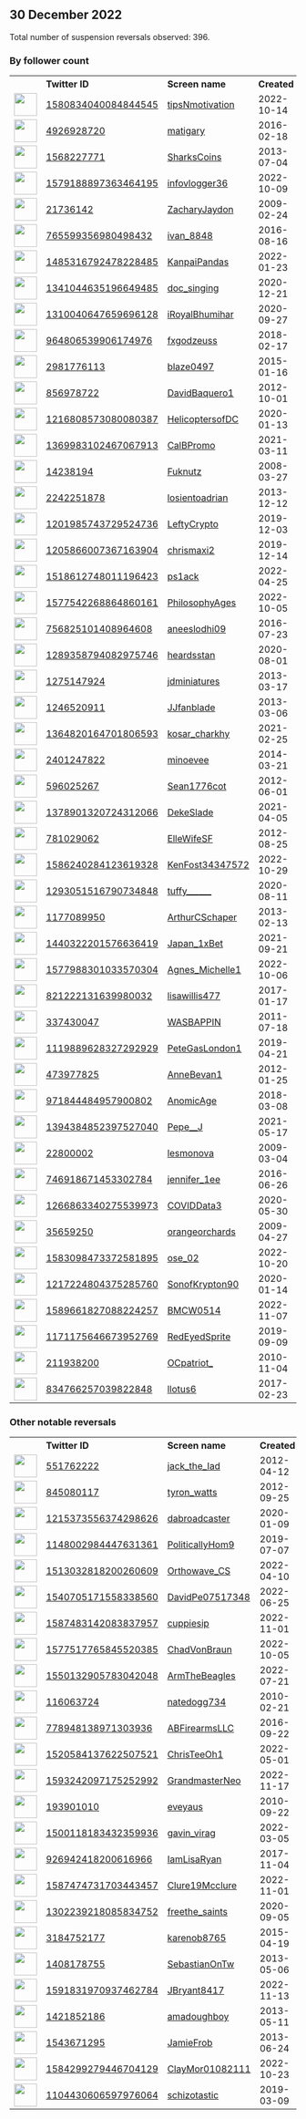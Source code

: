 
## 30 December 2022
Total number of suspension reversals observed: 396.

### By follower count
<table><tr><th></th><th align="left">Twitter ID</th><th align="left">Screen name</th>
<th align="left">Created</th><th align="left">Status</th><th align="left">Suspended</th><th align="left">Followers</th>
<tr><td><a href="https://pbs.twimg.com/profile_images/1603218443632640000/b_nVkqib_normal.jpg"><img src="https://pbs.twimg.com/profile_images/1603218443632640000/b_nVkqib_normal.jpg" width="40px" height="40px" align="center"/></a></td><td><a href="https://twitter.com/intent/user?user_id=1580834040084844545">1580834040084844545</a></td><td><a href="https://twitter.com/tipsNmotivation">tipsNmotivation</a></td><td>2022-10-14</td><td align="center"></td><td>2022-12-25</td><td>231476</td></tr>
<tr><td><a href="https://pbs.twimg.com/profile_images/700219741970034688/gms5Zwa4_normal.jpg"><img src="https://pbs.twimg.com/profile_images/700219741970034688/gms5Zwa4_normal.jpg" width="40px" height="40px" align="center"/></a></td><td><a href="https://twitter.com/intent/user?user_id=4926928720">4926928720</a></td><td><a href="https://twitter.com/matigary">matigary</a></td><td>2016-02-18</td><td align="center"></td><td></td><td>164567</td></tr>
<tr><td><a href="https://pbs.twimg.com/profile_images/1628845935232004103/LWvJSX-R_normal.jpg"><img src="https://pbs.twimg.com/profile_images/1628845935232004103/LWvJSX-R_normal.jpg" width="40px" height="40px" align="center"/></a></td><td><a href="https://twitter.com/intent/user?user_id=1568227771">1568227771</a></td><td><a href="https://twitter.com/SharksCoins">SharksCoins</a></td><td>2013-07-04</td><td align="center"></td><td>2022-12-06</td><td>139859</td></tr>
<tr><td><a href="https://pbs.twimg.com/profile_images/1584670808810688516/gN4jRZul_normal.jpg"><img src="https://pbs.twimg.com/profile_images/1584670808810688516/gN4jRZul_normal.jpg" width="40px" height="40px" align="center"/></a></td><td><a href="https://twitter.com/intent/user?user_id=1579188897363464195">1579188897363464195</a></td><td><a href="https://twitter.com/infovlogger36">infovlogger36</a></td><td>2022-10-09</td><td align="center"></td><td>2022-12-06</td><td>75576</td></tr>
<tr><td><a href="https://pbs.twimg.com/profile_images/1197964255842258946/UnQlCgc__normal.jpg"><img src="https://pbs.twimg.com/profile_images/1197964255842258946/UnQlCgc__normal.jpg" width="40px" height="40px" align="center"/></a></td><td><a href="https://twitter.com/intent/user?user_id=21736142">21736142</a></td><td><a href="https://twitter.com/ZacharyJaydon">ZacharyJaydon</a></td><td>2009-02-24</td><td align="center"></td><td></td><td>49411</td></tr>
<tr><td><a href="https://pbs.twimg.com/profile_images/1395876933481738241/67fJaQyU_normal.jpg"><img src="https://pbs.twimg.com/profile_images/1395876933481738241/67fJaQyU_normal.jpg" width="40px" height="40px" align="center"/></a></td><td><a href="https://twitter.com/intent/user?user_id=765599356980498432">765599356980498432</a></td><td><a href="https://twitter.com/ivan_8848">ivan_8848</a></td><td>2016-08-16</td><td align="center"></td><td>2022-12-26</td><td>38517</td></tr>
<tr><td><a href="https://pbs.twimg.com/profile_images/1638905202551013378/L1O8cb_u_normal.jpg"><img src="https://pbs.twimg.com/profile_images/1638905202551013378/L1O8cb_u_normal.jpg" width="40px" height="40px" align="center"/></a></td><td><a href="https://twitter.com/intent/user?user_id=1485316792478228485">1485316792478228485</a></td><td><a href="https://twitter.com/KanpaiPandas">KanpaiPandas</a></td><td>2022-01-23</td><td align="center"></td><td>2022-12-26</td><td>38331</td></tr>
<tr><td><a href="https://pbs.twimg.com/profile_images/1608999766519595009/yYQvqffz_normal.jpg"><img src="https://pbs.twimg.com/profile_images/1608999766519595009/yYQvqffz_normal.jpg" width="40px" height="40px" align="center"/></a></td><td><a href="https://twitter.com/intent/user?user_id=1341044635196649485">1341044635196649485</a></td><td><a href="https://twitter.com/doc_singing">doc_singing</a></td><td>2020-12-21</td><td align="center"></td><td>2022-07-11</td><td>30798</td></tr>
<tr><td><a href="https://pbs.twimg.com/profile_images/1630058035640156161/B6tW8IvE_normal.jpg"><img src="https://pbs.twimg.com/profile_images/1630058035640156161/B6tW8IvE_normal.jpg" width="40px" height="40px" align="center"/></a></td><td><a href="https://twitter.com/intent/user?user_id=1310040647659696128">1310040647659696128</a></td><td><a href="https://twitter.com/iRoyalBhumihar">iRoyalBhumihar</a></td><td>2020-09-27</td><td align="center"></td><td></td><td>28288</td></tr>
<tr><td><a href="https://pbs.twimg.com/profile_images/1608029863092572162/Wc_YYg4p_normal.jpg"><img src="https://pbs.twimg.com/profile_images/1608029863092572162/Wc_YYg4p_normal.jpg" width="40px" height="40px" align="center"/></a></td><td><a href="https://twitter.com/intent/user?user_id=964806539906174976">964806539906174976</a></td><td><a href="https://twitter.com/fxgodzeuss">fxgodzeuss</a></td><td>2018-02-17</td><td align="center"></td><td>2022-12-01</td><td>27775</td></tr>
<tr><td><a href="https://pbs.twimg.com/profile_images/1234018321655369728/SLNYHnBL_normal.jpg"><img src="https://pbs.twimg.com/profile_images/1234018321655369728/SLNYHnBL_normal.jpg" width="40px" height="40px" align="center"/></a></td><td><a href="https://twitter.com/intent/user?user_id=2981776113">2981776113</a></td><td><a href="https://twitter.com/blaze0497">blaze0497</a></td><td>2015-01-16</td><td align="center"></td><td>2022-02-14</td><td>27472</td></tr>
<tr><td><a href="https://pbs.twimg.com/profile_images/1513309175689924614/FGRURePC_normal.jpg"><img src="https://pbs.twimg.com/profile_images/1513309175689924614/FGRURePC_normal.jpg" width="40px" height="40px" align="center"/></a></td><td><a href="https://twitter.com/intent/user?user_id=856978722">856978722</a></td><td><a href="https://twitter.com/DavidBaquero1">DavidBaquero1</a></td><td>2012-10-01</td><td align="center"></td><td>2022-12-17</td><td>23395</td></tr>
<tr><td><a href="https://pbs.twimg.com/profile_images/1554148522399862785/s-63k0F__normal.jpg"><img src="https://pbs.twimg.com/profile_images/1554148522399862785/s-63k0F__normal.jpg" width="40px" height="40px" align="center"/></a></td><td><a href="https://twitter.com/intent/user?user_id=1216808573080080387">1216808573080080387</a></td><td><a href="https://twitter.com/HelicoptersofDC">HelicoptersofDC</a></td><td>2020-01-13</td><td align="center"></td><td>2022-12-17</td><td>16810</td></tr>
<tr><td><a href="https://pbs.twimg.com/profile_images/1633397151161286657/bOnyZjNf_normal.jpg"><img src="https://pbs.twimg.com/profile_images/1633397151161286657/bOnyZjNf_normal.jpg" width="40px" height="40px" align="center"/></a></td><td><a href="https://twitter.com/intent/user?user_id=1369983102467067913">1369983102467067913</a></td><td><a href="https://twitter.com/CalBPromo">CalBPromo</a></td><td>2021-03-11</td><td align="center"></td><td>2022-12-24</td><td>15643</td></tr>
<tr><td><a href="https://pbs.twimg.com/profile_images/1636808830934761476/0-nFy3Cy_normal.jpg"><img src="https://pbs.twimg.com/profile_images/1636808830934761476/0-nFy3Cy_normal.jpg" width="40px" height="40px" align="center"/></a></td><td><a href="https://twitter.com/intent/user?user_id=14238194">14238194</a></td><td><a href="https://twitter.com/Fuknutz">Fuknutz</a></td><td>2008-03-27</td><td align="center"></td><td>2022-09-17</td><td>13626</td></tr>
<tr><td><a href="https://pbs.twimg.com/profile_images/1667378842971828224/fk-OFZmr_normal.jpg"><img src="https://pbs.twimg.com/profile_images/1667378842971828224/fk-OFZmr_normal.jpg" width="40px" height="40px" align="center"/></a></td><td><a href="https://twitter.com/intent/user?user_id=2242251878">2242251878</a></td><td><a href="https://twitter.com/losientoadrian">losientoadrian</a></td><td>2013-12-12</td><td align="center"></td><td>2022-12-18</td><td>13226</td></tr>
<tr><td><a href="https://pbs.twimg.com/profile_images/1240714908154523649/l5KHTNC0_normal.jpg"><img src="https://pbs.twimg.com/profile_images/1240714908154523649/l5KHTNC0_normal.jpg" width="40px" height="40px" align="center"/></a></td><td><a href="https://twitter.com/intent/user?user_id=1201985743729524736">1201985743729524736</a></td><td><a href="https://twitter.com/LeftyCrypto">LeftyCrypto</a></td><td>2019-12-03</td><td align="center"></td><td>2022-12-29</td><td>12225</td></tr>
<tr><td><a href="https://pbs.twimg.com/profile_images/1363047007728922627/VpHf-mCh_normal.jpg"><img src="https://pbs.twimg.com/profile_images/1363047007728922627/VpHf-mCh_normal.jpg" width="40px" height="40px" align="center"/></a></td><td><a href="https://twitter.com/intent/user?user_id=1205866007367163904">1205866007367163904</a></td><td><a href="https://twitter.com/chrismaxi2">chrismaxi2</a></td><td>2019-12-14</td><td align="center"></td><td>2022-12-25</td><td>11587</td></tr>
<tr><td><a href="https://pbs.twimg.com/profile_images/1543005905347805191/l3ocwfpO_normal.jpg"><img src="https://pbs.twimg.com/profile_images/1543005905347805191/l3ocwfpO_normal.jpg" width="40px" height="40px" align="center"/></a></td><td><a href="https://twitter.com/intent/user?user_id=1518612748011196423">1518612748011196423</a></td><td><a href="https://twitter.com/ps1ack">ps1ack</a></td><td>2022-04-25</td><td align="center"></td><td>2022-08-17</td><td>9836</td></tr>
<tr><td><a href="https://pbs.twimg.com/profile_images/1613990936190816256/3LrYrMj1_normal.jpg"><img src="https://pbs.twimg.com/profile_images/1613990936190816256/3LrYrMj1_normal.jpg" width="40px" height="40px" align="center"/></a></td><td><a href="https://twitter.com/intent/user?user_id=1577542268864860161">1577542268864860161</a></td><td><a href="https://twitter.com/PhilosophyAges">PhilosophyAges</a></td><td>2022-10-05</td><td align="center"></td><td>2022-12-19</td><td>9763</td></tr>
<tr><td><a href="https://pbs.twimg.com/profile_images/1631566503827894276/iUie2KNw_normal.jpg"><img src="https://pbs.twimg.com/profile_images/1631566503827894276/iUie2KNw_normal.jpg" width="40px" height="40px" align="center"/></a></td><td><a href="https://twitter.com/intent/user?user_id=756825101408964608">756825101408964608</a></td><td><a href="https://twitter.com/aneeslodhi09">aneeslodhi09</a></td><td>2016-07-23</td><td align="center"></td><td>2022-12-10</td><td>8382</td></tr>
<tr><td><a href="https://pbs.twimg.com/profile_images/1558101797780201473/5OsbwAaE_normal.jpg"><img src="https://pbs.twimg.com/profile_images/1558101797780201473/5OsbwAaE_normal.jpg" width="40px" height="40px" align="center"/></a></td><td><a href="https://twitter.com/intent/user?user_id=1289358794082975746">1289358794082975746</a></td><td><a href="https://twitter.com/heardsstan">heardsstan</a></td><td>2020-08-01</td><td align="center">🚫</td><td>2022-11-10</td><td>7693</td></tr>
<tr><td><a href="https://pbs.twimg.com/profile_images/1538914223312588801/b6uZEkB3_normal.jpg"><img src="https://pbs.twimg.com/profile_images/1538914223312588801/b6uZEkB3_normal.jpg" width="40px" height="40px" align="center"/></a></td><td><a href="https://twitter.com/intent/user?user_id=1275147924">1275147924</a></td><td><a href="https://twitter.com/jdminiatures">jdminiatures</a></td><td>2013-03-17</td><td align="center"></td><td>2022-11-26</td><td>6060</td></tr>
<tr><td><a href="https://pbs.twimg.com/profile_images/1206181860629524481/sYVrMd5k_normal.jpg"><img src="https://pbs.twimg.com/profile_images/1206181860629524481/sYVrMd5k_normal.jpg" width="40px" height="40px" align="center"/></a></td><td><a href="https://twitter.com/intent/user?user_id=1246520911">1246520911</a></td><td><a href="https://twitter.com/JJfanblade">JJfanblade</a></td><td>2013-03-06</td><td align="center"></td><td>2022-12-15</td><td>4544</td></tr>
<tr><td><a href="https://pbs.twimg.com/profile_images/1411246703223742465/PWAx26v5_normal.jpg"><img src="https://pbs.twimg.com/profile_images/1411246703223742465/PWAx26v5_normal.jpg" width="40px" height="40px" align="center"/></a></td><td><a href="https://twitter.com/intent/user?user_id=1364820164701806593">1364820164701806593</a></td><td><a href="https://twitter.com/kosar_charkhy">kosar_charkhy</a></td><td>2021-02-25</td><td align="center"></td><td>2022-12-25</td><td>4509</td></tr>
<tr><td><a href="https://pbs.twimg.com/profile_images/1664688949066076160/6_DC2pOR_normal.jpg"><img src="https://pbs.twimg.com/profile_images/1664688949066076160/6_DC2pOR_normal.jpg" width="40px" height="40px" align="center"/></a></td><td><a href="https://twitter.com/intent/user?user_id=2401247822">2401247822</a></td><td><a href="https://twitter.com/minoevee">minoevee</a></td><td>2014-03-21</td><td align="center"></td><td>2022-12-23</td><td>4470</td></tr>
<tr><td><a href="https://pbs.twimg.com/profile_images/1390090148457684997/74tokiV1_normal.jpg"><img src="https://pbs.twimg.com/profile_images/1390090148457684997/74tokiV1_normal.jpg" width="40px" height="40px" align="center"/></a></td><td><a href="https://twitter.com/intent/user?user_id=596025267">596025267</a></td><td><a href="https://twitter.com/Sean1776cot">Sean1776cot</a></td><td>2012-06-01</td><td align="center"></td><td>2022-07-16</td><td>4360</td></tr>
<tr><td><a href="https://pbs.twimg.com/profile_images/1630829766617038850/fUrfgY0R_normal.jpg"><img src="https://pbs.twimg.com/profile_images/1630829766617038850/fUrfgY0R_normal.jpg" width="40px" height="40px" align="center"/></a></td><td><a href="https://twitter.com/intent/user?user_id=1378901320724312066">1378901320724312066</a></td><td><a href="https://twitter.com/DekeSlade">DekeSlade</a></td><td>2021-04-05</td><td align="center"></td><td></td><td>4242</td></tr>
<tr><td><a href="https://pbs.twimg.com/profile_images/1483172849816850435/WpXMU8nU_normal.jpg"><img src="https://pbs.twimg.com/profile_images/1483172849816850435/WpXMU8nU_normal.jpg" width="40px" height="40px" align="center"/></a></td><td><a href="https://twitter.com/intent/user?user_id=781029062">781029062</a></td><td><a href="https://twitter.com/ElleWifeSF">ElleWifeSF</a></td><td>2012-08-25</td><td align="center"></td><td>2022-12-29</td><td>4095</td></tr>
<tr><td><a href="https://pbs.twimg.com/profile_images/1587211480893902848/vDnp6-Yo_normal.jpg"><img src="https://pbs.twimg.com/profile_images/1587211480893902848/vDnp6-Yo_normal.jpg" width="40px" height="40px" align="center"/></a></td><td><a href="https://twitter.com/intent/user?user_id=1586240284123619328">1586240284123619328</a></td><td><a href="https://twitter.com/KenFost34347572">KenFost34347572</a></td><td>2022-10-29</td><td align="center"></td><td>2022-12-29</td><td>3672</td></tr>
<tr><td><a href="https://pbs.twimg.com/profile_images/1551860211320852480/SkujANWF_normal.jpg"><img src="https://pbs.twimg.com/profile_images/1551860211320852480/SkujANWF_normal.jpg" width="40px" height="40px" align="center"/></a></td><td><a href="https://twitter.com/intent/user?user_id=1293051516790734848">1293051516790734848</a></td><td><a href="https://twitter.com/tuffy______">tuffy______</a></td><td>2020-08-11</td><td align="center"></td><td>2022-12-18</td><td>3397</td></tr>
<tr><td><a href="https://pbs.twimg.com/profile_images/1654984008705658881/jbkNJSrC_normal.jpg"><img src="https://pbs.twimg.com/profile_images/1654984008705658881/jbkNJSrC_normal.jpg" width="40px" height="40px" align="center"/></a></td><td><a href="https://twitter.com/intent/user?user_id=1177089950">1177089950</a></td><td><a href="https://twitter.com/ArthurCSchaper">ArthurCSchaper</a></td><td>2013-02-13</td><td align="center"></td><td></td><td>3329</td></tr>
<tr><td><a href="https://pbs.twimg.com/profile_images/1656787431319031808/ZjpAXYZ6_normal.jpg"><img src="https://pbs.twimg.com/profile_images/1656787431319031808/ZjpAXYZ6_normal.jpg" width="40px" height="40px" align="center"/></a></td><td><a href="https://twitter.com/intent/user?user_id=1440322201576636419">1440322201576636419</a></td><td><a href="https://twitter.com/Japan_1xBet">Japan_1xBet</a></td><td>2021-09-21</td><td align="center"></td><td>2022-12-12</td><td>3290</td></tr>
<tr><td><a href="https://pbs.twimg.com/profile_images/1577992444800487425/zjN9UMbV_normal.jpg"><img src="https://pbs.twimg.com/profile_images/1577992444800487425/zjN9UMbV_normal.jpg" width="40px" height="40px" align="center"/></a></td><td><a href="https://twitter.com/intent/user?user_id=1577988301033570304">1577988301033570304</a></td><td><a href="https://twitter.com/Agnes_Michelle1">Agnes_Michelle1</a></td><td>2022-10-06</td><td align="center"></td><td>2022-11-17</td><td>3208</td></tr>
<tr><td><a href="https://pbs.twimg.com/profile_images/1573371678775824385/hW_r72gJ_normal.jpg"><img src="https://pbs.twimg.com/profile_images/1573371678775824385/hW_r72gJ_normal.jpg" width="40px" height="40px" align="center"/></a></td><td><a href="https://twitter.com/intent/user?user_id=821222131639980032">821222131639980032</a></td><td><a href="https://twitter.com/lisawillis477">lisawillis477</a></td><td>2017-01-17</td><td align="center">🚫</td><td>2022-12-27</td><td>2680</td></tr>
<tr><td><a href="https://pbs.twimg.com/profile_images/1226764341640216576/O-ro7-sM_normal.jpg"><img src="https://pbs.twimg.com/profile_images/1226764341640216576/O-ro7-sM_normal.jpg" width="40px" height="40px" align="center"/></a></td><td><a href="https://twitter.com/intent/user?user_id=337430047">337430047</a></td><td><a href="https://twitter.com/WASBAPPIN">WASBAPPIN</a></td><td>2011-07-18</td><td align="center"></td><td></td><td>2593</td></tr>
<tr><td><a href="https://pbs.twimg.com/profile_images/1397795722481766400/8xiSk_MI_normal.jpg"><img src="https://pbs.twimg.com/profile_images/1397795722481766400/8xiSk_MI_normal.jpg" width="40px" height="40px" align="center"/></a></td><td><a href="https://twitter.com/intent/user?user_id=1119889628327292929">1119889628327292929</a></td><td><a href="https://twitter.com/PeteGasLondon1">PeteGasLondon1</a></td><td>2019-04-21</td><td align="center"></td><td>2022-06-10</td><td>2441</td></tr>
<tr><td><a href="https://pbs.twimg.com/profile_images/943170023736139776/ZD5y4R3N_normal.jpg"><img src="https://pbs.twimg.com/profile_images/943170023736139776/ZD5y4R3N_normal.jpg" width="40px" height="40px" align="center"/></a></td><td><a href="https://twitter.com/intent/user?user_id=473977825">473977825</a></td><td><a href="https://twitter.com/AnneBevan1">AnneBevan1</a></td><td>2012-01-25</td><td align="center"></td><td></td><td>2430</td></tr>
<tr><td><a href="https://pbs.twimg.com/profile_images/971941301351362560/RGbWr9Hv_normal.jpg"><img src="https://pbs.twimg.com/profile_images/971941301351362560/RGbWr9Hv_normal.jpg" width="40px" height="40px" align="center"/></a></td><td><a href="https://twitter.com/intent/user?user_id=971844484957900802">971844484957900802</a></td><td><a href="https://twitter.com/AnomicAge">AnomicAge</a></td><td>2018-03-08</td><td align="center"></td><td></td><td>2377</td></tr>
<tr><td><a href="https://pbs.twimg.com/profile_images/1667879776600612864/cDpkwCNh_normal.jpg"><img src="https://pbs.twimg.com/profile_images/1667879776600612864/cDpkwCNh_normal.jpg" width="40px" height="40px" align="center"/></a></td><td><a href="https://twitter.com/intent/user?user_id=1394384852397527040">1394384852397527040</a></td><td><a href="https://twitter.com/Pepe__J">Pepe__J</a></td><td>2021-05-17</td><td align="center"></td><td>2022-11-15</td><td>2360</td></tr>
<tr><td><a href="https://pbs.twimg.com/profile_images/1640964889094291456/McaEdRRP_normal.png"><img src="https://pbs.twimg.com/profile_images/1640964889094291456/McaEdRRP_normal.png" width="40px" height="40px" align="center"/></a></td><td><a href="https://twitter.com/intent/user?user_id=22800002">22800002</a></td><td><a href="https://twitter.com/lesmonova">lesmonova</a></td><td>2009-03-04</td><td align="center"></td><td>2022-12-18</td><td>2306</td></tr>
<tr><td><a href="https://pbs.twimg.com/profile_images/817167287224586241/FxuxUYvd_normal.jpg"><img src="https://pbs.twimg.com/profile_images/817167287224586241/FxuxUYvd_normal.jpg" width="40px" height="40px" align="center"/></a></td><td><a href="https://twitter.com/intent/user?user_id=746918671453302784">746918671453302784</a></td><td><a href="https://twitter.com/jennifer_1ee">jennifer_1ee</a></td><td>2016-06-26</td><td align="center"></td><td>2022-12-21</td><td>2263</td></tr>
<tr><td><a href="https://pbs.twimg.com/profile_images/1348106217852461061/84h3qU6Q_normal.jpg"><img src="https://pbs.twimg.com/profile_images/1348106217852461061/84h3qU6Q_normal.jpg" width="40px" height="40px" align="center"/></a></td><td><a href="https://twitter.com/intent/user?user_id=1266863340275539973">1266863340275539973</a></td><td><a href="https://twitter.com/COVIDData3">COVIDData3</a></td><td>2020-05-30</td><td align="center"></td><td>2022-07-15</td><td>2234</td></tr>
<tr><td><a href="https://pbs.twimg.com/profile_images/817993463727845380/npDd0oPU_normal.jpg"><img src="https://pbs.twimg.com/profile_images/817993463727845380/npDd0oPU_normal.jpg" width="40px" height="40px" align="center"/></a></td><td><a href="https://twitter.com/intent/user?user_id=35659250">35659250</a></td><td><a href="https://twitter.com/orangeorchards">orangeorchards</a></td><td>2009-04-27</td><td align="center">🔒</td><td>2022-12-03</td><td>2090</td></tr>
<tr><td><a href="https://pbs.twimg.com/profile_images/1644394692065230875/cq92NJJu_normal.jpg"><img src="https://pbs.twimg.com/profile_images/1644394692065230875/cq92NJJu_normal.jpg" width="40px" height="40px" align="center"/></a></td><td><a href="https://twitter.com/intent/user?user_id=1583098473372581895">1583098473372581895</a></td><td><a href="https://twitter.com/ose_02">ose_02</a></td><td>2022-10-20</td><td align="center"></td><td>2022-12-28</td><td>2046</td></tr>
<tr><td><a href="https://pbs.twimg.com/profile_images/1631099396262854657/PTdwyHZo_normal.jpg"><img src="https://pbs.twimg.com/profile_images/1631099396262854657/PTdwyHZo_normal.jpg" width="40px" height="40px" align="center"/></a></td><td><a href="https://twitter.com/intent/user?user_id=1217224804375285760">1217224804375285760</a></td><td><a href="https://twitter.com/SonofKrypton90">SonofKrypton90</a></td><td>2020-01-14</td><td align="center"></td><td>2022-05-04</td><td>2042</td></tr>
<tr><td><a href="https://pbs.twimg.com/profile_images/1642906779204853760/OfT9-Xqd_normal.jpg"><img src="https://pbs.twimg.com/profile_images/1642906779204853760/OfT9-Xqd_normal.jpg" width="40px" height="40px" align="center"/></a></td><td><a href="https://twitter.com/intent/user?user_id=1589661827088224257">1589661827088224257</a></td><td><a href="https://twitter.com/BMCW0514">BMCW0514</a></td><td>2022-11-07</td><td align="center"></td><td>2022-12-27</td><td>2033</td></tr>
<tr><td><a href="https://pbs.twimg.com/profile_images/1545194599878123521/eW6Y1WnQ_normal.jpg"><img src="https://pbs.twimg.com/profile_images/1545194599878123521/eW6Y1WnQ_normal.jpg" width="40px" height="40px" align="center"/></a></td><td><a href="https://twitter.com/intent/user?user_id=1171175646673952769">1171175646673952769</a></td><td><a href="https://twitter.com/RedEyedSprite">RedEyedSprite</a></td><td>2019-09-09</td><td align="center"></td><td>2022-10-24</td><td>1929</td></tr>
<tr><td><a href="https://pbs.twimg.com/profile_images/1491871326570627075/GDM5UQrU_normal.jpg"><img src="https://pbs.twimg.com/profile_images/1491871326570627075/GDM5UQrU_normal.jpg" width="40px" height="40px" align="center"/></a></td><td><a href="https://twitter.com/intent/user?user_id=211938200">211938200</a></td><td><a href="https://twitter.com/OCpatriot_">OCpatriot_</a></td><td>2010-11-04</td><td align="center"></td><td>2022-12-09</td><td>1928</td></tr>
<tr><td><a href="https://pbs.twimg.com/profile_images/835160961589850113/Q2PgrV5K_normal.jpg"><img src="https://pbs.twimg.com/profile_images/835160961589850113/Q2PgrV5K_normal.jpg" width="40px" height="40px" align="center"/></a></td><td><a href="https://twitter.com/intent/user?user_id=834766257039822848">834766257039822848</a></td><td><a href="https://twitter.com/llotus6">llotus6</a></td><td>2017-02-23</td><td align="center"></td><td></td><td>1819</td></tr>
</table>

### Other notable reversals
<table><tr><th></th><th align="left">Twitter ID</th><th align="left">Screen name</th>
<th align="left">Created</th><th align="left">Status</th><th align="left">Suspended</th><th align="left">Followers</th>
<tr><td><a href="https://pbs.twimg.com/profile_images/1367737096778084355/JIHRg2nl_normal.jpg"><img src="https://pbs.twimg.com/profile_images/1367737096778084355/JIHRg2nl_normal.jpg" width="40px" height="40px" align="center"/></a></td><td><a href="https://twitter.com/intent/user?user_id=551762222">551762222</a></td><td><a href="https://twitter.com/jack_the_Iad">jack_the_Iad</a></td><td>2012-04-12</td><td align="center">🔒🚫</td><td>2022-12-18</td><td>360</td></tr>
<tr><td><a href="https://pbs.twimg.com/profile_images/1531894263633653760/4Hh9Znqk_normal.jpg"><img src="https://pbs.twimg.com/profile_images/1531894263633653760/4Hh9Znqk_normal.jpg" width="40px" height="40px" align="center"/></a></td><td><a href="https://twitter.com/intent/user?user_id=845080117">845080117</a></td><td><a href="https://twitter.com/tyron_watts">tyron_watts</a></td><td>2012-09-25</td><td align="center"></td><td>2022-12-19</td><td>540</td></tr>
<tr><td><a href="https://pbs.twimg.com/profile_images/1448003964096614406/CwOfKjzb_normal.jpg"><img src="https://pbs.twimg.com/profile_images/1448003964096614406/CwOfKjzb_normal.jpg" width="40px" height="40px" align="center"/></a></td><td><a href="https://twitter.com/intent/user?user_id=1215373556374298626">1215373556374298626</a></td><td><a href="https://twitter.com/dabroadcaster">dabroadcaster</a></td><td>2020-01-09</td><td align="center"></td><td>2022-12-27</td><td>1133</td></tr>
<tr><td><a href="https://pbs.twimg.com/profile_images/1149301017508569088/ZDkYDHpH_normal.jpg"><img src="https://pbs.twimg.com/profile_images/1149301017508569088/ZDkYDHpH_normal.jpg" width="40px" height="40px" align="center"/></a></td><td><a href="https://twitter.com/intent/user?user_id=1148002984447631361">1148002984447631361</a></td><td><a href="https://twitter.com/PoliticallyHom9">PoliticallyHom9</a></td><td>2019-07-07</td><td align="center"></td><td>2022-12-22</td><td>278</td></tr>
<tr><td><a href="https://pbs.twimg.com/profile_images/1641946136700416000/X5q_HeK1_normal.jpg"><img src="https://pbs.twimg.com/profile_images/1641946136700416000/X5q_HeK1_normal.jpg" width="40px" height="40px" align="center"/></a></td><td><a href="https://twitter.com/intent/user?user_id=1513032818200260609">1513032818200260609</a></td><td><a href="https://twitter.com/Orthowave_CS">Orthowave_CS</a></td><td>2022-04-10</td><td align="center">🚫</td><td>2022-12-20</td><td>110</td></tr>
<tr><td><a href="https://abs.twimg.com/sticky/default_profile_images/default_profile_normal.png"><img src="https://abs.twimg.com/sticky/default_profile_images/default_profile_normal.png" width="40px" height="40px" align="center"/></a></td><td><a href="https://twitter.com/intent/user?user_id=1540705171558338560">1540705171558338560</a></td><td><a href="https://twitter.com/DavidPe07517348">DavidPe07517348</a></td><td>2022-06-25</td><td align="center"></td><td>2022-12-16</td><td>229</td></tr>
<tr><td><a href="https://pbs.twimg.com/profile_images/1611567442521882626/8TiVf-KO_normal.jpg"><img src="https://pbs.twimg.com/profile_images/1611567442521882626/8TiVf-KO_normal.jpg" width="40px" height="40px" align="center"/></a></td><td><a href="https://twitter.com/intent/user?user_id=1587483142083837957">1587483142083837957</a></td><td><a href="https://twitter.com/cuppiesip">cuppiesip</a></td><td>2022-11-01</td><td align="center">🚫</td><td>2022-12-28</td><td>310</td></tr>
<tr><td><a href="https://pbs.twimg.com/profile_images/1647041859196186624/YLfmLJsa_normal.jpg"><img src="https://pbs.twimg.com/profile_images/1647041859196186624/YLfmLJsa_normal.jpg" width="40px" height="40px" align="center"/></a></td><td><a href="https://twitter.com/intent/user?user_id=1577517765845520385">1577517765845520385</a></td><td><a href="https://twitter.com/ChadVonBraun">ChadVonBraun</a></td><td>2022-10-05</td><td align="center"></td><td>2022-12-09</td><td>121</td></tr>
<tr><td><a href="https://pbs.twimg.com/profile_images/1601347417928089600/M9qk5IGt_normal.jpg"><img src="https://pbs.twimg.com/profile_images/1601347417928089600/M9qk5IGt_normal.jpg" width="40px" height="40px" align="center"/></a></td><td><a href="https://twitter.com/intent/user?user_id=1550132905783042048">1550132905783042048</a></td><td><a href="https://twitter.com/ArmTheBeagles">ArmTheBeagles</a></td><td>2022-07-21</td><td align="center"></td><td>2022-12-24</td><td>71</td></tr>
<tr><td><a href="https://pbs.twimg.com/profile_images/1086329990638034944/Z80xms6e_normal.jpg"><img src="https://pbs.twimg.com/profile_images/1086329990638034944/Z80xms6e_normal.jpg" width="40px" height="40px" align="center"/></a></td><td><a href="https://twitter.com/intent/user?user_id=116063724">116063724</a></td><td><a href="https://twitter.com/natedogg734">natedogg734</a></td><td>2010-02-21</td><td align="center"></td><td>2022-12-05</td><td>91</td></tr>
<tr><td><a href="https://pbs.twimg.com/profile_images/1593383012686782466/AUXfu-zG_normal.jpg"><img src="https://pbs.twimg.com/profile_images/1593383012686782466/AUXfu-zG_normal.jpg" width="40px" height="40px" align="center"/></a></td><td><a href="https://twitter.com/intent/user?user_id=778948138971303936">778948138971303936</a></td><td><a href="https://twitter.com/ABFirearmsLLC">ABFirearmsLLC</a></td><td>2016-09-22</td><td align="center"></td><td>2022-12-06</td><td>118</td></tr>
<tr><td><a href="https://pbs.twimg.com/profile_images/1520584554557284352/GlrZPgSc_normal.jpg"><img src="https://pbs.twimg.com/profile_images/1520584554557284352/GlrZPgSc_normal.jpg" width="40px" height="40px" align="center"/></a></td><td><a href="https://twitter.com/intent/user?user_id=1520584137622507521">1520584137622507521</a></td><td><a href="https://twitter.com/ChrisTeeOh1">ChrisTeeOh1</a></td><td>2022-05-01</td><td align="center"></td><td>2022-12-16</td><td>112</td></tr>
<tr><td><a href="https://pbs.twimg.com/profile_images/1594435567126806528/aDkLy5Hx_normal.jpg"><img src="https://pbs.twimg.com/profile_images/1594435567126806528/aDkLy5Hx_normal.jpg" width="40px" height="40px" align="center"/></a></td><td><a href="https://twitter.com/intent/user?user_id=1593242097175252992">1593242097175252992</a></td><td><a href="https://twitter.com/GrandmasterNeo">GrandmasterNeo</a></td><td>2022-11-17</td><td align="center"></td><td>2022-12-16</td><td>0</td></tr>
<tr><td><a href="https://pbs.twimg.com/profile_images/978592070070820864/GIdOx5TA_normal.jpg"><img src="https://pbs.twimg.com/profile_images/978592070070820864/GIdOx5TA_normal.jpg" width="40px" height="40px" align="center"/></a></td><td><a href="https://twitter.com/intent/user?user_id=193901010">193901010</a></td><td><a href="https://twitter.com/eveyaus">eveyaus</a></td><td>2010-09-22</td><td align="center"></td><td>2022-12-22</td><td>1227</td></tr>
<tr><td><a href="https://pbs.twimg.com/profile_images/1500118254966251523/2GecR0-1_normal.jpg"><img src="https://pbs.twimg.com/profile_images/1500118254966251523/2GecR0-1_normal.jpg" width="40px" height="40px" align="center"/></a></td><td><a href="https://twitter.com/intent/user?user_id=1500118183432359936">1500118183432359936</a></td><td><a href="https://twitter.com/gavin_virag">gavin_virag</a></td><td>2022-03-05</td><td align="center">🔒</td><td>2022-12-16</td><td>0</td></tr>
<tr><td><a href="https://pbs.twimg.com/profile_images/1490504748616794115/glWIRxD3_normal.jpg"><img src="https://pbs.twimg.com/profile_images/1490504748616794115/glWIRxD3_normal.jpg" width="40px" height="40px" align="center"/></a></td><td><a href="https://twitter.com/intent/user?user_id=926942418200616966">926942418200616966</a></td><td><a href="https://twitter.com/IamLisaRyan">IamLisaRyan</a></td><td>2017-11-04</td><td align="center"></td><td>2022-12-23</td><td>31</td></tr>
<tr><td><a href="https://pbs.twimg.com/profile_images/1589264560913092616/sOWDXnTx_normal.jpg"><img src="https://pbs.twimg.com/profile_images/1589264560913092616/sOWDXnTx_normal.jpg" width="40px" height="40px" align="center"/></a></td><td><a href="https://twitter.com/intent/user?user_id=1587474731703443457">1587474731703443457</a></td><td><a href="https://twitter.com/Clure19Mcclure">Clure19Mcclure</a></td><td>2022-11-01</td><td align="center">👋</td><td>2022-12-22</td><td>67</td></tr>
<tr><td><a href="https://pbs.twimg.com/profile_images/1622011649660960768/R8jPN1KN_normal.jpg"><img src="https://pbs.twimg.com/profile_images/1622011649660960768/R8jPN1KN_normal.jpg" width="40px" height="40px" align="center"/></a></td><td><a href="https://twitter.com/intent/user?user_id=1302239218085834752">1302239218085834752</a></td><td><a href="https://twitter.com/freethe_saints">freethe_saints</a></td><td>2020-09-05</td><td align="center"></td><td>2022-12-23</td><td>81</td></tr>
<tr><td><a href="https://pbs.twimg.com/profile_images/1347373304714326016/Sr8gLos2_normal.jpg"><img src="https://pbs.twimg.com/profile_images/1347373304714326016/Sr8gLos2_normal.jpg" width="40px" height="40px" align="center"/></a></td><td><a href="https://twitter.com/intent/user?user_id=3184752177">3184752177</a></td><td><a href="https://twitter.com/karenob8765">karenob8765</a></td><td>2015-04-19</td><td align="center"></td><td>2022-12-03</td><td>31</td></tr>
<tr><td><a href="https://pbs.twimg.com/profile_images/1663291511562199040/AWfdwMcm_normal.jpg"><img src="https://pbs.twimg.com/profile_images/1663291511562199040/AWfdwMcm_normal.jpg" width="40px" height="40px" align="center"/></a></td><td><a href="https://twitter.com/intent/user?user_id=1408178755">1408178755</a></td><td><a href="https://twitter.com/SebastianOnTw">SebastianOnTw</a></td><td>2013-05-06</td><td align="center"></td><td>2022-12-26</td><td>339</td></tr>
<tr><td><a href="https://pbs.twimg.com/profile_images/1591851504822063105/pZxN7W1p_normal.jpg"><img src="https://pbs.twimg.com/profile_images/1591851504822063105/pZxN7W1p_normal.jpg" width="40px" height="40px" align="center"/></a></td><td><a href="https://twitter.com/intent/user?user_id=1591831970937462784">1591831970937462784</a></td><td><a href="https://twitter.com/JBryant8417">JBryant8417</a></td><td>2022-11-13</td><td align="center"></td><td>2022-12-25</td><td>212</td></tr>
<tr><td><a href="https://pbs.twimg.com/profile_images/1586159986513776640/jL9-szjp_normal.jpg"><img src="https://pbs.twimg.com/profile_images/1586159986513776640/jL9-szjp_normal.jpg" width="40px" height="40px" align="center"/></a></td><td><a href="https://twitter.com/intent/user?user_id=1421852186">1421852186</a></td><td><a href="https://twitter.com/amadoughboy">amadoughboy</a></td><td>2013-05-11</td><td align="center"></td><td>2022-12-05</td><td>4</td></tr>
<tr><td><a href="https://pbs.twimg.com/profile_images/1452968928054026241/-o7cmAdo_normal.jpg"><img src="https://pbs.twimg.com/profile_images/1452968928054026241/-o7cmAdo_normal.jpg" width="40px" height="40px" align="center"/></a></td><td><a href="https://twitter.com/intent/user?user_id=1543671295">1543671295</a></td><td><a href="https://twitter.com/JamieFrob">JamieFrob</a></td><td>2013-06-24</td><td align="center"></td><td>2022-12-24</td><td>221</td></tr>
<tr><td><a href="https://pbs.twimg.com/profile_images/1631869603717476353/P-I8LTxu_normal.jpg"><img src="https://pbs.twimg.com/profile_images/1631869603717476353/P-I8LTxu_normal.jpg" width="40px" height="40px" align="center"/></a></td><td><a href="https://twitter.com/intent/user?user_id=1584299279446704129">1584299279446704129</a></td><td><a href="https://twitter.com/ClayMor01082111">ClayMor01082111</a></td><td>2022-10-23</td><td align="center">🚫</td><td>2022-12-29</td><td>601</td></tr>
<tr><td><a href="https://pbs.twimg.com/profile_images/1662626930133221379/n2gQ_N0O_normal.jpg"><img src="https://pbs.twimg.com/profile_images/1662626930133221379/n2gQ_N0O_normal.jpg" width="40px" height="40px" align="center"/></a></td><td><a href="https://twitter.com/intent/user?user_id=1104430606597976064">1104430606597976064</a></td><td><a href="https://twitter.com/schizotastic">schizotastic</a></td><td>2019-03-09</td><td align="center"></td><td>2022-12-20</td><td>126</td></tr>
</table>
